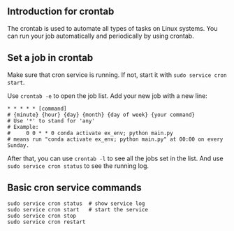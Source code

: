 ## Introduction for crontab

The crontab is used to automate all types of tasks on Linux systems. You can run your job automatically and periodically by using crontab.

## Set a job in crontab

Make sure that cron service is running. If not, start it with `sudo service cron start`.

Use `crontab -e` to open the job list. Add your new job with a new line:

```
* * * * * [command]
# {minute} {hour} {day} {month} {day of week} {your command}
# Use '*' to stand for 'any'
# Example:
#     0 0 * * 0 conda activate ex_env; python main.py
# means run "conda activate ex_env; python main.py" at 00:00 on every Sunday.
```

After that, you can use `crontab -l` to see all the jobs set in the list. And use `sudo service cron status` to see the running log.

## Basic cron service commands

```
sudo service cron status  # show service log
sudo service cron start   # start the service 
sudo service cron stop
sudo service cron restart
```